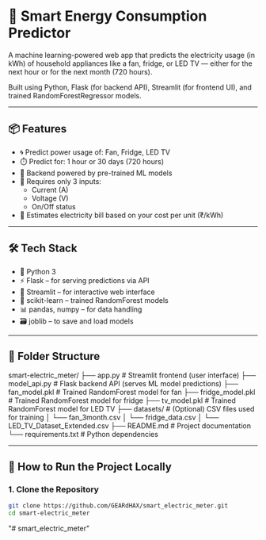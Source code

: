 # 🔌 Smart Energy Consumption Predictor

A machine learning-powered web app that predicts the electricity usage (in kWh) of household appliances like a fan, fridge, or LED TV — either for the next hour or for the next month (720 hours).

Built using Python, Flask (for backend API), Streamlit (for frontend UI), and trained RandomForestRegressor models.

---

## 📦 Features

- 🌀 Predict power usage of: Fan, Fridge, LED TV
- ⏱️ Predict for: 1 hour or 30 days (720 hours)
- 🧠 Backend powered by pre-trained ML models
- 🎯 Requires only 3 inputs:
  - Current (A)
  - Voltage (V)
  - On/Off status
- 💸 Estimates electricity bill based on your cost per unit (₹/kWh)

---

## 🛠 Tech Stack

- 🐍 Python 3
- ⚡ Flask – for serving predictions via API
- 🎨 Streamlit – for interactive web interface
- 🧠 scikit-learn – trained RandomForest models
- 📊 pandas, numpy – for data handling
- 🗃️ joblib – to save and load models

---

## 📁 Folder Structure

smart-electric_meter/
├── app.py # Streamlit frontend (user interface)
├── model_api.py # Flask backend API (serves ML model predictions)
├── fan_model.pkl # Trained RandomForest model for fan
├── fridge_model.pkl # Trained RandomForest model for fridge
├── tv_model.pkl # Trained RandomForest model for LED TV
├── datasets/ # (Optional) CSV files used for training
│ └── fan_3month.csv
│ └── fridge_data.csv
│ └── LED_TV_Dataset_Extended.csv
├── README.md # Project documentation
└── requirements.txt # Python dependencies

---

## 🚀 How to Run the Project Locally

### 1. Clone the Repository

```bash
git clone https://github.com/GEARdHAX/smart_electric_meter.git
cd smart-electric_meter
```
"# smart_electric_meter" 
